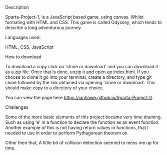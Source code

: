 Description

Sparta-Project-1, is a JavaScript based game, using canvas. Whilst formating with HTML and CSS. This game is called Odyssey, which tends to describe a long adventurous journey.

Languages used:

HTML, CSS, JavaScript

How to download

To download a copy click on 'clone or download' and you can download it as a zip file. Once that is done, unzip it and open up index.html. 
If you choose to clone it go into your terminal, create a directory, and type git clone followed by the link obtained via opening 'clone or download'. This should make copy to a directory of your choice.

You can view the page here https://ianhawe.github.io/Sparta-Project-1/.

Challenges

Some of the more basic elements of this project became very time draining. Such as using 'e' in a function to declare the function as an event function. Another example of this is not having return values in functions, that I needed to use in order to perform Pythagorean theorem on.

Other then that, A little bit of collision detection seemed to mess me up for time.